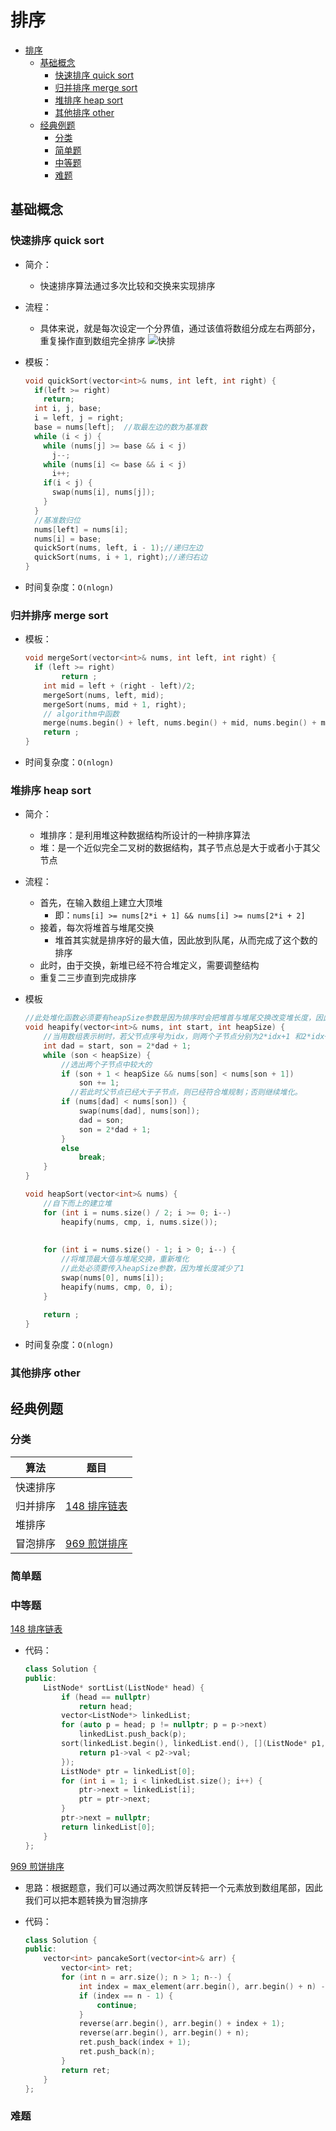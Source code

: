 # 排序

- [排序](#排序)
  - [基础概念](#基础概念)
    - [快速排序 quick sort](#快速排序-quick-sort)
    - [归并排序 merge sort](#归并排序-merge-sort)
    - [堆排序 heap sort](#堆排序-heap-sort)
    - [其他排序 other](#其他排序-other)
  - [经典例题](#经典例题)
    - [分类](#分类)
    - [简单题](#简单题)
    - [中等题](#中等题)
    - [难题](#难题)

## 基础概念

### 快速排序 quick sort

- 简介：
  - 快速排序算法通过多次比较和交换来实现排序
- 流程：
  - 具体来说，就是每次设定一个分界值，通过该值将数组分成左右两部分，重复操作直到数组完全排序
  ![快排](../img/code_sorting_quicksort.png)
- 模板：

  ``` c++
  void quickSort(vector<int>& nums, int left, int right) {
    if(left >= right)
      return;
    int i, j, base;
    i = left, j = right;
    base = nums[left];  //取最左边的数为基准数
    while (i < j) {
      while (nums[j] >= base && i < j)
        j--;
      while (nums[i] <= base && i < j)
        i++;
      if(i < j) {
        swap(nums[i], nums[j]);
      }
    }
    //基准数归位
    nums[left] = nums[i];
    nums[i] = base;
    quickSort(nums, left, i - 1);//递归左边
    quickSort(nums, i + 1, right);//递归右边
  }
  ```

- 时间复杂度：`O(nlogn)`

### 归并排序 merge sort

- 模板：

  ``` c++
  void mergeSort(vector<int>& nums, int left, int right) {
    if (left >= right)
          return ;
      int mid = left + (right - left)/2;
      mergeSort(nums, left, mid);
      mergeSort(nums, mid + 1, right);
      // algorithm中函数
      merge(nums.begin() + left, nums.begin() + mid, nums.begin() + mid + 1, nums.begin() + right, nums.begin() + left);
      return ;
  }
  ```

- 时间复杂度：`O(nlogn)`

### 堆排序 heap sort

- 简介：
  - 堆排序：是利用堆这种数据结构所设计的一种排序算法
  - 堆：是一个近似完全二叉树的数据结构，其子节点总是大于或者小于其父节点
- 流程：
  - 首先，在输入数组上建立大顶堆
    - 即：`nums[i] >= nums[2*i + 1] && nums[i] >= nums[2*i + 2]`
  - 接着，每次将堆首与堆尾交换
    - 堆首其实就是排序好的最大值，因此放到队尾，从而完成了这个数的排序
  - 此时，由于交换，新堆已经不符合堆定义，需要调整结构
  - 重复二三步直到完成排序

- 模板

  ``` c++
  //此处堆化函数必须要有heapSize参数是因为排序时会把堆首与堆尾交换改变堆长度，因此堆化函数必须传入堆长度
  void heapify(vector<int>& nums, int start, int heapSize) {
      //当用数组表示树时，若父节点序号为idx，则两个子节点分别为2*idx+1 和2*idx+2
      int dad = start, son = 2*dad + 1;
      while (son < heapSize) {
          //选出两个子节点中较大的
          if (son + 1 < heapSize && nums[son] < nums[son + 1])
              son += 1;
         	//若此时父节点已经大于子节点，则已经符合堆规制；否则继续堆化。
          if (nums[dad] < nums[son]) {
              swap(nums[dad], nums[son]);
              dad = son;
              son = 2*dad + 1;
          }
          else
              break;
      }
  }
  
  void heapSort(vector<int>& nums) {
      //自下而上的建立堆
      for (int i = nums.size() / 2; i >= 0; i--)
          heapify(nums, cmp, i, nums.size());
      
      
      for (int i = nums.size() - 1; i > 0; i--) {
          //将堆顶最大值与堆尾交换，重新堆化
          //此处必须要传入heapSize参数，因为堆长度减少了1
          swap(nums[0], nums[i]);
          heapify(nums, cmp, 0, i);
      }
      
      return ;
  }
  ```
  
- 时间复杂度：`O(nlogn)`

### 其他排序 other

## 经典例题

### 分类

| 算法     | 题目                                                         |
| -------- | ------------------------------------------------------------ |
| 快速排序 |                                                              |
| 归并排序 | [148 排序链表](https://leetcode-cn.com/problems/sort-list/)  |
| 堆排序   |                                                              |
| 冒泡排序 | [969 煎饼排序](https://leetcode-cn.com/problems/pancake-sorting/) |

### 简单题

### 中等题

[148 排序链表](https://leetcode-cn.com/problems/sort-list/)

- 代码：

  ``` c++
  class Solution {
  public:
      ListNode* sortList(ListNode* head) {
          if (head == nullptr)
              return head;
          vector<ListNode*> linkedList;
          for (auto p = head; p != nullptr; p = p->next) 
              linkedList.push_back(p);
          sort(linkedList.begin(), linkedList.end(), [](ListNode* p1, ListNode* p2) {
              return p1->val < p2->val; 
          });
          ListNode* ptr = linkedList[0];
          for (int i = 1; i < linkedList.size(); i++) {
              ptr->next = linkedList[i];
              ptr = ptr->next;
          }
          ptr->next = nullptr;
          return linkedList[0];
      }
  };
  ```

[969 煎饼排序](https://leetcode-cn.com/problems/pancake-sorting/)

- 思路：根据题意，我们可以通过两次煎饼反转把一个元素放到数组尾部，因此我们可以把本题转换为冒泡排序

- 代码：

  ``` c++
  class Solution {
  public:
      vector<int> pancakeSort(vector<int>& arr) {
          vector<int> ret;
          for (int n = arr.size(); n > 1; n--) {
              int index = max_element(arr.begin(), arr.begin() + n) - arr.begin();
              if (index == n - 1) {
                  continue;
              }
              reverse(arr.begin(), arr.begin() + index + 1);
              reverse(arr.begin(), arr.begin() + n);
              ret.push_back(index + 1);
              ret.push_back(n);
          }
          return ret;
      }
  };
  ```

### 难题
